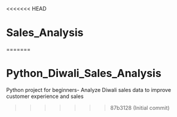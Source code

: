<<<<<<< HEAD
# Sales_Analysis
=======
# Python_Diwali_Sales_Analysis
Python project for beginners- Analyze Diwali sales data to improve customer experience and sales

>>>>>>> 87b3128 (Initial commit)
